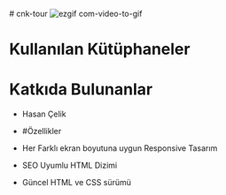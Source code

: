 #   c n k - t o u r 
![ezgif com-video-to-gif](https://github.com/cenktekinadam/cnk-tour/assets/75929156/fa570532-c67e-4e59-9347-c5729264b893)



# Kullanılan Kütüphaneler

# Katkıda Bulunanlar 
- Hasan Çelik

- #Özellikler
- Her Farklı ekran boyutuna uygun Responsive Tasarım
- SEO Uyumlu HTML Dizimi
- Güncel HTML ve CSS sürümü
